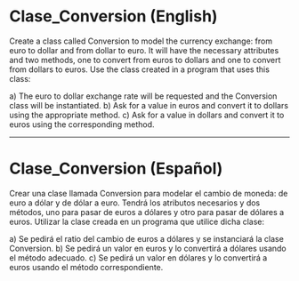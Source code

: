 # Clase_Conversion (English)

Create a class called Conversion to model the currency exchange: from euro to dollar and from dollar to euro.
It will have the necessary attributes and two methods, one to convert from euros to dollars and one to convert from dollars to euros.
Use the class created in a program that uses this class:

  a) The euro to dollar exchange rate will be requested and the Conversion class will be instantiated.
  b) Ask for a value in euros and convert it to dollars using the appropriate method.
  c) Ask for a value in dollars and convert it to euros using the corresponding method.

------------------------------------------------------------------------------------------------------------------------

# Clase_Conversion (Español)

Crear una clase llamada Conversion para modelar el cambio de moneda: de euro a dólar y de dólar a euro.
Tendrá los atributos necesarios y dos métodos, uno para pasar de euros a dólares y otro para pasar de dólares a euros.
Utilizar la clase creada en un programa que utilice dicha clase:

  a) Se pedirá el ratio del cambio de euros a dólares y se instanciará la clase Conversion.
  b) Se pedirá un valor en euros y lo convertirá a dólares usando el método adecuado.
  c) Se pedirá un valor en dólares y lo convertirá a euros usando el método correspondiente.
